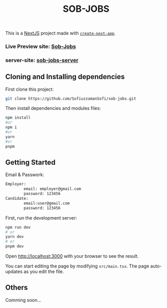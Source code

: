 <h1 align="center">
SOB-JOBS
</h1>

<br/>

This is a [NextJS](https://nextjs.org/) project made with [`create-next-app`](https://github.com/vercel/next.js/tree/canary/packages/create-next-app).

### Live Preview site: [Sob-Jobs](https://sob-jobs.vercel.app/)

### server-site: [sob-jobs-server](https://sob-jobs-server-via-cli.vercel.app)

## Cloning and Installing dependencies

First clone this project:

```bash
git clone https://github.com/SofiuzzamanSofi/sob-jobs.git
```

Then install dependencies and modules files:

```bash
npm install
#or
npm i
#or
yarn
#or
pnpm
```
## Getting Started

Email & Passwork:

```bash
Employer:
        email: employer@gmail.com
        password: 123456
Candidate:
        email:user@gmail.com
        password: 123456
```

First, run the development server:

```bash
npm run dev
# or
yarn dev
# or
pnpm dev
```

Open [http://localhost:3000](http://localhost:3000) with your browser to see the result.

You can start editing the page by modifying `src/main.tsx`. The page auto-updates as you edit the file.



## Others

Comming soon...
